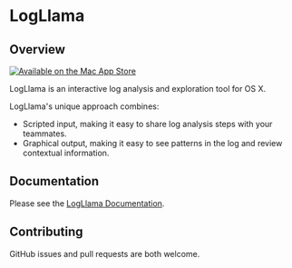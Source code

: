 # LogLlama

## Overview

[![Available on the Mac App Store](./Download_on_the_Mac_App_Store_Badge_US-UK_RGB_blk_092917.svg)](https://apps.apple.com/app/id1481147020)

LogLlama is an interactive log analysis and exploration tool for OS X.

LogLlama's unique approach combines:

- Scripted input, making it easy to share log analysis steps with your teammates.
- Graphical output, making it easy to see patterns in the log and review contextual information.

## Documentation

Please see the [LogLlama Documentation](https://www.lostbearlabs.com/LogLlama/).



## Contributing

GitHub issues and pull requests are both welcome.
